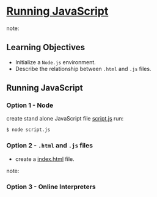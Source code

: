 # [Running JavaScript](https://login.codingdojo.com/m/754/16713/124462)

note:
## Learning Objectives

- Initialize a `Node.js` environment.
- Describe the relationship between `.html` and `.js` files.
 


## Running JavaScript


### Option 1 - Node

create stand alone JavaScript file [script.js](./script.js)
run:

```bash
$ node script.js
```


### Option 2 - `.html` and `.js` files

- create a [index.html](./index.html) file.


note:
### Option 3 - Online Interpreters


